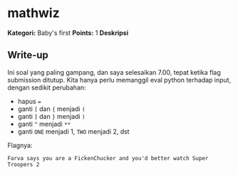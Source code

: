 # mathwiz

**Kategori:** Baby's first
**Points:** 1
**Deskripsi**

## Write-up

Ini soal yang paling gampang, dan saya selesaikan 7.00, tepat ketika flag submission ditutup. Kita hanya perlu memanggil eval python terhadap input, dengan sedikit perubahan:

 * hapus `= `
 * ganti `[` dan `{` menjadi `(`
 * ganti `]` dan `}` menjadi `)`
 * ganti `^` menjadi `**`
 * ganti `ONE`  menjadi 1, `TWO` menjadi 2, dst

Flagnya:

    Farva says you are a FickenChucker and you'd better watch Super Troopers 2





